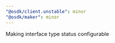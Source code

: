 ```yaml
---
"@osdk/client.unstable": minor
"@osdk/maker": minor
---
```


Making interface type status configurable
